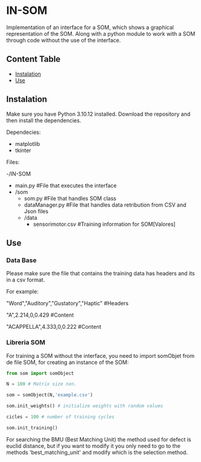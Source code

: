 # IN-SOM

Implementation of an interface for a SOM, which shows a graphical representation of the SOM. Along with a python module to work with a SOM through code without the use of the interface.

## Content Table

- [Instalation](#instalation)
- [Use](#use)

## Instalation

Make sure you have Python 3.10.12 installed. Download the repository and then install the dependencies.

Dependecies:

- matplotlib
- tkinter

Files:

-/IN-SOM

- main.py #File that executes the interface
- /som
  - som.py #File that handles SOM class
  - dataManager.py #File that handles data retribution from CSV and Json files
  - /data
    - sensorimotor.csv #Training information for SOM[Valores]

## Use

### Data Base

Please make sure the file that contains the training data has headers and its in a csv format.

For example:

"Word","Auditory","Gustatory","Haptic" #Headers

"A",2.214,0,0.429 #Content

"ACAPPELLA",4.333,0,0.222 #Content

### Libreria SOM

For training a SOM without the interface, you need to import somObjet from de file SOM, for creating an instance of the SOM:

```python
from som import somObject

N = 100 # Matrix size nxn.

som = somObject(N,'example.csv')

som.init_weights() # initialize weights with random values

cicles = 100 # number of training cycles

som.init_training()
```

For searching the BMU (Best Matching Unit) the method used for defect is euclid distance, but if you want to modify it you only need to go to the methods 'best_matching_unit' and modify which is the selection method.
